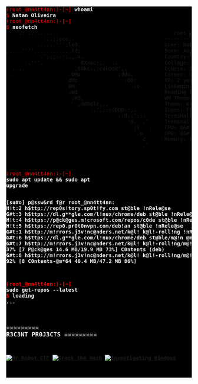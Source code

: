 <pre style="background-size: cover; z-index: 0; background-color:#000000; border: none;">
<span style="color: #FF0000">(root_@nn4tt4nn:)-[~] <strong style="color: #F4F4F4" >whoami</strong></span>
<span style="color: #FF0000">$ <strong style="color: #F4F4F4" >Natan Oliveira</strong></span>
<span style="color: #FF0000">(root_@nn4tt4nn:)-[~] <strong style="color: #F4F4F4" ></strong></span>
<span style="color: #FF0000">$ <strong style="color: #F4F4F4" >neofetch</strong></span>
<pre style="background-color:transparent; border: none; margin:0 auto; padding:0">
   ..............                                     root_@nn4tt4nn
            ..,;:ccc,.                             --------------------- 
          ......''';lxO.                           User: Natan Oliveira 
.....''''..........,:ld;                           Born: August, 1998 
           .';;;:::;,,.x,                          Country: Brasil 🇧🇷 
      ..'''.            0Xxoc:,.  ...              College: Faculdade Estácio de Sá 
  ....                ,ONkc;,;cokOdc',.            Course: Defesa Cibernética (Cyber ​​Defense)
 .                   OMo           ':ddo.          Career: Started in I.T. in 2022 
                    dMc               :OO;         XP: 2 years in web development experience 
                    0M.                 .:o.       Linkedin: <a href="https://www.linkedin.com/in/natan-oliveira-71023822b/" target="_blank">CL1CK H3R3</a> 😈
                    ;Wd                            Reading : Técnicas de Invasão (by: Bruno Fraga) 
                     ;XO,                          WM Theme: Kali-Dark 
                       ,d0Odlc;,..                 Theme: Kali-Dark [GTK2/3] 
                           ..',;:cdOOd::,.         Icons: Flat-Remix-Blue-Dark [GTK2/3] 
                                    .:d;.':;.      Terminal: qterminal 
                                       'd,  .'     Terminal Font: FiraCode 10 
                                         ;l   ..   CPU: @&# RYZ3N VII @ 3.900GHz 
                                          .o       GPU: @&# C0M3TL4K3-P *#%¨* [¨#@%$] 
                                            c      Memory: 0000MiB / 0000MiB 
                                            .'
                                             .                             
</pre>
<span style="color: #FF0000">(root_@nn4tt4nn:)-[~] <strong style="color: #F4F4F4" >sudo apt update && sudo apt upgrade</strong></span>
<span style="color: #FF0000; margin:0 auto; padding:0"><strong style="color: #F4F4F4; margin:0 auto; padding:0" >
<pre style="background-color:transparent; border: none; margin:0 auto; padding:0">
[su#o] p@ssw&rd f@r root_@nn4tt4nn:
H!t:2 h$ttp://rep0s!tory.sp0t!fy.com st@ble !nRele@se
G#t:3 h$ttps://dl.g**gle.com/l!nux/chrome/deb st@ble !nRele@se [1*25 B]
H!t:4 h$ttps://p@ck@ges.m!crosoft.com/repos/c0de st@ble !nRele@se
H!t:5 h$ttps://rep0.pr0t0nvpn.com/deb!an st@ble !nRele@se
G#t:1 h$ttp://m!rrors.j3v!nc@nders.net/k@l! k@l!-roll!ng !nRele@se [41.5 kB]
G#t:6 h$ttps://dl.g**gle.com/l!nux/chrome/deb st@ble/m@!n @m*64 P@ck@ges [1*85 B]
G#t:7 h$ttp://m!rrors.j3v!nc@nders.net/k@l! k@l!-roll!ng/m@!n @m*64 P@ck@ges [19.9 MB]
37% [7 P@ck@ges 14.6 MB/19.9 MB 73%] C0ntents (deb)
G#t:8 h$ttp://m!rrors.j3v!nc@nders.net/k@l! k@l!-roll!ng/m@!n @m*64 C0ntents (deb) [47.2 MB]
92% [8 C0ntents-@m*64 40.4 MB/47.2 MB 86%]
</pre>
<span style="color: #FF0000">(root_@nn4tt4nn:)-[~] <strong style="color: #F4F4F4">sudo get-repos --latest</strong></span>
<span style="color: #FF0000">$ <strong style="color: #F4F4F4">loading ... </strong> 
### ☠️☠️☠️☠️☠️☠️☠️☠️☠️ R3C3NT PR0J3CTS ☠️☠️☠️☠️☠️☠️☠️☠️☠️
[![Mr Robot CTF](https://github-readme-stats.vercel.app/api/pin/?username=NN4TT4NN&repo=mr_robot_ctf&theme=shadow_red)](https://github.com/NN4TT4NN/mr_robot_ctf) 
[![Crack the Hash](https://github-readme-stats.vercel.app/api/pin/?username=NN4TT4NN&repo=crack_the_hash&theme=shadow_red)](https://github.com/NN4TT4NN/crack_the_hash) 
[![Investigating Windows](https://github-readme-stats.vercel.app/api/pin/?username=NN4TT4NN&repo=investigating_windows&theme=shadow_red)](https://github.com/NN4TT4NN/investigating_windows)

</span>
</pre>
                                                                           


